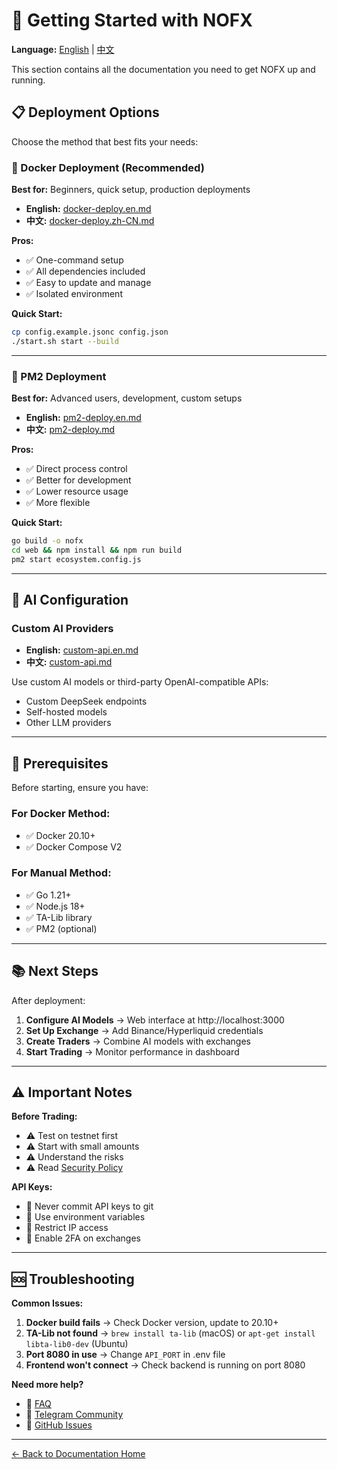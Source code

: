 # 🚀 Getting Started with NOFX

**Language:** [English](README.md) | [中文](README.zh-CN.md)

This section contains all the documentation you need to get NOFX up and running.

## 📋 Deployment Options

Choose the method that best fits your needs:

### 🐳 Docker Deployment (Recommended)

**Best for:** Beginners, quick setup, production deployments

- **English:** [docker-deploy.en.md](docker-deploy.en.md)
- **中文:** [docker-deploy.zh-CN.md](docker-deploy.zh-CN.md)

**Pros:**
- ✅ One-command setup
- ✅ All dependencies included
- ✅ Easy to update and manage
- ✅ Isolated environment

**Quick Start:**
```bash
cp config.example.jsonc config.json
./start.sh start --build
```

---

### 🔧 PM2 Deployment

**Best for:** Advanced users, development, custom setups

- **English:** [pm2-deploy.en.md](pm2-deploy.en.md)
- **中文:** [pm2-deploy.md](pm2-deploy.md)

**Pros:**
- ✅ Direct process control
- ✅ Better for development
- ✅ Lower resource usage
- ✅ More flexible

**Quick Start:**
```bash
go build -o nofx
cd web && npm install && npm run build
pm2 start ecosystem.config.js
```

---

## 🤖 AI Configuration

### Custom AI Providers

- **English:** [custom-api.en.md](custom-api.en.md)
- **中文:** [custom-api.md](custom-api.md)

Use custom AI models or third-party OpenAI-compatible APIs:
- Custom DeepSeek endpoints
- Self-hosted models
- Other LLM providers

---

## 🔑 Prerequisites

Before starting, ensure you have:

### For Docker Method:
- ✅ Docker 20.10+
- ✅ Docker Compose V2

### For Manual Method:
- ✅ Go 1.21+
- ✅ Node.js 18+
- ✅ TA-Lib library
- ✅ PM2 (optional)

---

## 📚 Next Steps

After deployment:

1. **Configure AI Models** → Web interface at http://localhost:3000
2. **Set Up Exchange** → Add Binance/Hyperliquid credentials
3. **Create Traders** → Combine AI models with exchanges
4. **Start Trading** → Monitor performance in dashboard

---

## ⚠️ Important Notes

**Before Trading:**
- ⚠️ Test on testnet first
- ⚠️ Start with small amounts
- ⚠️ Understand the risks
- ⚠️ Read [Security Policy](../../SECURITY.md)

**API Keys:**
- 🔑 Never commit API keys to git
- 🔑 Use environment variables
- 🔑 Restrict IP access
- 🔑 Enable 2FA on exchanges

---

## 🆘 Troubleshooting

**Common Issues:**

1. **Docker build fails** → Check Docker version, update to 20.10+
2. **TA-Lib not found** → `brew install ta-lib` (macOS) or `apt-get install libta-lib0-dev` (Ubuntu)
3. **Port 8080 in use** → Change `API_PORT` in .env file
4. **Frontend won't connect** → Check backend is running on port 8080

**Need more help?**
- 📖 [FAQ](../guides/faq.zh-CN.md)
- 💬 [Telegram Community](https://t.me/nofx_dev_community)
- 🐛 [GitHub Issues](https://github.com/tinkle-community/nofx/issues)

---

[← Back to Documentation Home](../README.md)
